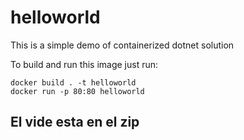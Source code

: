 # helloworld
This is a simple demo of containerized dotnet solution

To build and run this image just run:

```console
docker build . -t helloworld
docker run -p 80:80 helloworld
```


## El vide esta en el zip